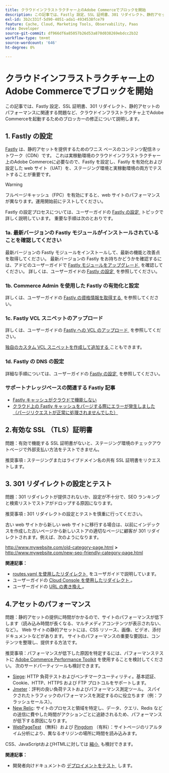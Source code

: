 ```yaml
---
title: クラウドインフラストラクチャー上のAdobe Commerceでブロックを開始
description: この記事では、Fastly 設定、SSL 証明書、301 リダイレクト、静的アセットのパフォーマンスに関連する問題など、クラウドインフラストラクチャ上でAdobe Commerceを起動するためのブロッカーの修正について説明します。
exl-id: 3b2c331f-5d90-4051-ada1-4934538fce79
feature: Cache, Cloud, Marketing Tools, Observability, Paas
role: Developer
source-git-commit: df966df6a85057b26d53a870d038269ebdcc2b32
workflow-type: tm+mt
source-wordcount: '646'
ht-degree: 0%

---
```


# クラウドインフラストラクチャー上のAdobe Commerceでブロックを開始

この記事では、Fastly 設定、SSL 証明書、301 リダイレクト、静的アセットのパフォーマンスに関連する問題など、クラウドインフラストラクチャ上でAdobe Commerceを起動するためのブロッカーの修正について説明します。

## 1. Fastly の設定

[Fastly](https://www.fastly.com/) は、静的アセットを提供するためのワニス ベースのコンテンツ配信ネットワーク（CDN）です。 これは実稼動環境のクラウドインフラストラクチャー上のAdobe Commerceに必要なので、Fastly を設定し、Fastly を有効化および設定した web サイト（UAT）を、ステージング環境と実稼動環境の両方でテストすることが重要です。

>[!WARNING]
>
>フルページキャッシュ（FPC）を有効にすると、web サイトのパフォーマンスが異なります。運用開始前にテストしてください。

Fastly の設定プロセスについては、ユーザーガイドの [Fastly の設定 &#x200B;](https://experienceleague.adobe.com/docs/commerce-cloud-service/user-guide/cdn/setup-fastly/fastly-configuration.html?lang=ja) トピックで詳しく説明しています。 重要な手順は次のとおりです。

### 1a. 最新バージョンの Fastly モジュールがインストールされていることを確認してください

最新バージョンの Fastly モジュールをインストールして、最新の機能と改善点を取得してください。 最新バージョンの Fastly をお持ちかどうかを確認するには、アドビのユーザーガイドで [Fastly モジュールをアップグレード &#x200B;](https://experienceleague.adobe.com/docs/commerce-cloud-service/user-guide/cdn/setup-fastly/fastly-configuration.html?lang=ja#upgrade-the-fastly-module) を確認してください。 詳しくは、ユーザーガイドの [Fastly の設定 &#x200B;](https://experienceleague.adobe.com/docs/commerce-cloud-service/user-guide/cdn/setup-fastly/fastly-configuration.html?lang=ja) を参照してください。

### 1b. Commerce Admin を使用した Fastly の有効化と設定

詳しくは、ユーザーガイドの [Fastly の資格情報を取得する &#x200B;](https://experienceleague.adobe.com/docs/commerce-cloud-service/user-guide/cdn/setup-fastly/fastly-configuration.html?lang=ja#get-fastly-credentials) を参照してください。

### 1c. Fastly VCL スニペットのアップロード

詳しくは、ユーザーガイドの [Fastly への VCL のアップロード &#x200B;](https://experienceleague.adobe.com/docs/commerce-cloud-service/user-guide/cdn/setup-fastly/fastly-configuration.html?lang=ja) を参照してください。

[&#x200B; 独自のカスタム VCL スニペットを作成して追加する &#x200B;](https://experienceleague.adobe.com/docs/commerce-cloud-service/user-guide/cdn/custom-vcl-snippets/fastly-vcl-custom-snippets.html?lang=ja) こともできます。

### 1d. Fastly の DNS の設定


詳細な手順については、ユーザーガイドの [Fastly の設定 &#x200B;](https://experienceleague.adobe.com/docs/commerce-cloud-service/user-guide/cdn/setup-fastly/fastly-configuration.html?lang=ja#update-dns-configuration-with-development-settings) を参照してください。

### サポートナレッジベースの関連する Fastly 記事

* [Fastly キャッシュがクラウドで機能しない](/help/troubleshooting/miscellaneous/fastly-caching-is-not-working-on-magento-cloud.md)
* [クラウド上の Fastly キャッシュをパージする際にエラーが発生しました（パージリクエストが正常に処理されませんでした）](/help/troubleshooting/miscellaneous/error-purging-fastly-cache-on-cloud-the-purge-request-was-not-processed-successfully.md)

## 2.有効な SSL （TLS）証明書

問題：有効で機能する SSL 証明書がないと、ステージング環境のチェックアウトページで外部支払い方法をテストできません。

推奨事項 **:** ステージングまたはライブドメイン名の共有 SSL 証明書をリクエストします。


## 3. 301 リダイレクトの設定とテスト

問題：301 リダイレクトが提供されないか、設定が不十分で、SEO ランキングと検索リストでストアがドロップする原因になります。

推奨事項 **:** 301 リダイレクトの設定とテストを慎重に行ってください。

古い web サイトから新しい web サイトに移行する場合は、以前にインデックスを作成した古いページから新しいストアの適切なページに顧客が 301 リダイレクトされます。例えば、次のようになります。

http://www.mywebsite.com/old-category-page.html **>** http://www.mywebsite.com/new-seo-friendly-category-page.html

**関連記事：**

* [routes.yaml を使用したリダイレクト &#x200B;](https://experienceleague.adobe.com/docs/commerce-cloud-service/user-guide/configure/routes/redirects.html?lang=ja) をユーザガイドで説明しています。
* ユーザーガイドの [Cloud Console を使用したリダイレクト &#x200B;](https://experienceleague.adobe.com/docs/commerce-cloud-service/user-guide/project/overview.html?lang=ja)。
* ユーザーガイドの [URL の書き換え &#x200B;](https://experienceleague.adobe.com/docs/commerce-admin/marketing/seo/url-rewrites/url-rewrite.html?lang=ja)。

## 4.アセットのパフォーマンス

問題：静的アセットの提供に時間がかかるので、サイトのパフォーマンスが低下します（読み込み時間が長くなる、マルチメディアコンテンツが表示されない、など）。 Web サイトの静的アセットには、CSS リソース、画像、ビデオ、添付ドキュメントなどがあります。 サイトのパフォーマンスの重要な要因は、コンテンツを整理し、提供する方法です。

推奨事項：パフォーマンスが低下した原因を特定するには、パフォーマンステストに [Adobe Commerce Performance Toolkit](https://github.com/magento/magento2/tree/2.3/setup/performance-toolkit) を使用することを検討してください。 次のサードパーティツールも検討できます。

* [Siege](https://www.joedog.org/siege-home): HTTP 負荷テストおよびベンチマークユーティリティ。基本認証、Cookie、HTTP、HTTPS および FTP プロトコルをサポートします。
* [Jmeter](https://jmeter.apache.org/)：評判の良い負荷テストおよびパフォーマンス測定ツール。 スパイクされたトラフィックのパフォーマンスを測定するのに役立ちます（例：フラッシュセールス）。
* [New Relic](https://support.newrelic.com/): サイトのプロセスと領域を特定し、データ、クエリ、Redis などの送信に費やした時間がアクションごとに追跡されるため、パフォーマンスが低下する原因になります。
* [WebPageTest](https://www.webpagetest.org/) （無料）および [Pingdom](https://www.pingdom.com/) （有料）：サイトページのリアルタイム分析により、異なるオリジンの場所に時間を読み込みます。

CSS、JavaScriptおよびHTMLに対しては [&#x200B; 縮小 &#x200B;](https://experienceleague.adobe.com/docs/commerce-cloud-service/user-guide/configure-store/store-settings.html?lang=ja) も検討できます。

**関連記事：**

* 開発者向けドキュメントの [&#x200B; デプロイメントをテスト &#x200B;](https://experienceleague.adobe.com/docs/commerce-cloud-service/user-guide/develop/test/staging-and-production.html?lang=ja) します。
